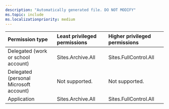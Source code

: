 ```yaml
---
description: "Automatically generated file. DO NOT MODIFY"
ms.topic: include
ms.localizationpriority: medium
---
```


|Permission type|Least privileged permissions|Higher privileged permissions|
|:---|:---|:---|
|Delegated (work or school account)|Sites.Archive.All|Sites.FullControl.All|
|Delegated (personal Microsoft account)|Not supported.|Not supported.|
|Application|Sites.Archive.All|Sites.FullControl.All|

